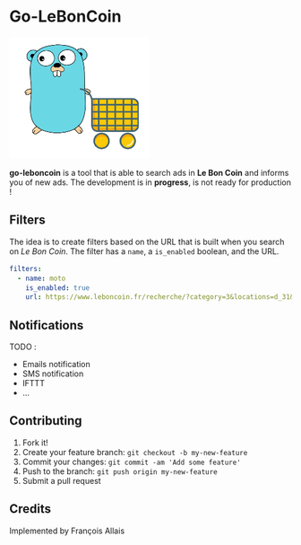 # Go-LeBonCoin

![Coop](https://github.com/fallais/go-leboncoin/blob/master/gopher.png)

**go-leboncoin** is a tool that is able to search ads in **Le Bon Coin** and informs you of new ads. The development is in **progress**, is not ready for production !

## Filters

The idea is to create filters based on the URL that is built when you search on *Le Bon Coin*. The filter has a `name`, a `is_enabled` boolean, and the URL.

```yaml
filters:
  - name: moto
    is_enabled: true
    url: https://www.leboncoin.fr/recherche/?category=3&locations=d_31&moto_type=moto&price=1000-2500&cubic_capacity=500-600
```

## Notifications

TODO :

- Emails notification
- SMS notification
- IFTTT
- ...

## Contributing

1. Fork it!
2. Create your feature branch: `git checkout -b my-new-feature`
3. Commit your changes: `git commit -am 'Add some feature'`
4. Push to the branch: `git push origin my-new-feature`
5. Submit a pull request

## Credits

Implemented by François Allais
